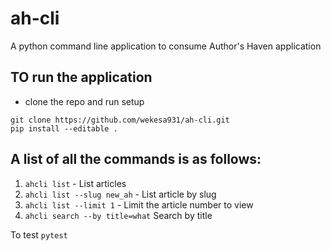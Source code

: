 # ah-cli
A python command line application to consume Author's Haven application
## TO run the application
- clone the repo and run setup
```
git clone https://github.com/wekesa931/ah-cli.git
pip install --editable .
```

## A list of all the commands is as follows:
1. `ahcli list` - List articles
2. `ahcli list --slug new_ah` - List article by slug
3. `ahcli list --limit 1` - Limit the article number to view
4. `ahcli search --by title=what` Search by title

To test
`pytest`

